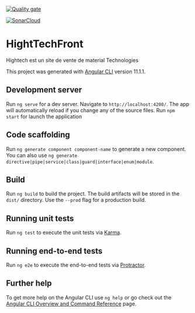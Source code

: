 
[![Quality gate](https://sonarcloud.io/api/project_badges/quality_gate?project=sowJamng_HighTechFront)](https://sonarcloud.io/dashboard?id=sowJamng_HighTechFront)

[![SonarCloud](https://sonarcloud.io/images/project_badges/sonarcloud-white.svg)](https://sonarcloud.io/dashboard?id=sowJamng_HighTechFront)
# HightTechFront
Hightech est un site de vente de material Technologies

This project was generated with [Angular CLI](https://github.com/angular/angular-cli) version 11.1.1.

## Development server

Run `ng serve` for a dev server. Navigate to `http://localhost:4200/`. The app will automatically reload if you change any of the source files.
 Run `npm start`  for launch the application
## Code scaffolding

Run `ng generate component component-name` to generate a new component. You can also use `ng generate directive|pipe|service|class|guard|interface|enum|module`.

## Build

Run `ng build` to build the project. The build artifacts will be stored in the `dist/` directory. Use the `--prod` flag for a production build.

## Running unit tests

Run `ng test` to execute the unit tests via [Karma](https://karma-runner.github.io).

## Running end-to-end tests

Run `ng e2e` to execute the end-to-end tests via [Protractor](http://www.protractortest.org/).

## Further help

To get more help on the Angular CLI use `ng help` or go check out the [Angular CLI Overview and Command Reference](https://angular.io/cli) page.
